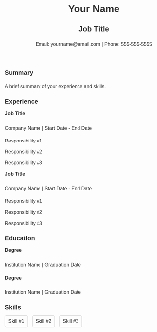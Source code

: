 <!DOCTYPE html>
<html>
<head>
	<title>Resume- Guillermo De Anda</title>
	<style>
		body {
			font-family: Arial, sans-serif;
			font-size: 16px;
			line-height: 1.6;
			color: #333;
		}
		h1, h2, h3, h4, h5, h6 {
			font-weight: bold;
			margin-top: 0;
		}
		h1 {
			font-size: 32px;
			margin-bottom: 20px;
		}
		h2 {
			font-size: 24px;
			margin-bottom: 10px;
		}
		h3 {
			font-size: 20px;
			margin-bottom: 10px;
		}
		section {
			margin-bottom: 20px;
		}
		ul {
			list-style: none;
			margin: 0;
			padding: 0;
		}
		ul li {
			margin-bottom: 10px;
		}
		ul.skills li {
			display: inline-block;
			margin-right: 10px;
			padding: 5px 10px;
			border: 1px solid #ccc;
			border-radius: 5px;
		}
	</style>
</head>
<body>
	<header>
		<h1>Your Name</h1>
		<h2>Job Title</h2>
		<p>Email: yourname@email.com | Phone: 555-555-5555</p>
	</header>
	<section>
		<h3>Summary</h3>
		<p>A brief summary of your experience and skills.</p>
	</section>
	<section>
		<h3>Experience</h3>
		<ul>
			<li>
				<h4>Job Title</h4>
				<p>Company Name | Start Date - End Date</p>
				<ul>
					<li>Responsibility #1</li>
					<li>Responsibility #2</li>
					<li>Responsibility #3</li>
				</ul>
			</li>
			<li>
				<h4>Job Title</h4>
				<p>Company Name | Start Date - End Date</p>
				<ul>
					<li>Responsibility #1</li>
					<li>Responsibility #2</li>
					<li>Responsibility #3</li>
				</ul>
			</li>
		</ul>
	</section>
	<section>
		<h3>Education</h3>
		<ul>
			<li>
				<h4>Degree</h4>
				<p>Institution Name | Graduation Date</p>
			</li>
			<li>
				<h4>Degree</h4>
				<p>Institution Name | Graduation Date</p>
			</li>
		</ul>
	</section>
	<section>
		<h3>Skills</h3>
		<ul class="skills">
			<li>Skill #1</li>
			<li>Skill #2</li>
			<li>Skill #3</li>
		</ul>
	</section>
</body>
</html>
